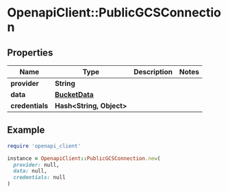 # OpenapiClient::PublicGCSConnection

## Properties

| Name | Type | Description | Notes |
| ---- | ---- | ----------- | ----- |
| **provider** | **String** |  |  |
| **data** | [**BucketData**](BucketData.md) |  |  |
| **credentials** | **Hash&lt;String, Object&gt;** |  |  |

## Example

```ruby
require 'openapi_client'

instance = OpenapiClient::PublicGCSConnection.new(
  provider: null,
  data: null,
  credentials: null
)
```

